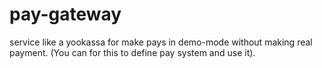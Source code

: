 # pay-gateway
service like a yookassa for make pays in demo-mode without making real payment. (You can for this to define pay system and use it).
